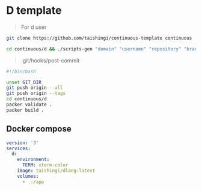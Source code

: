 # D template

> For d user

```bash
git clone https://github.com/taishingi/continuous-template continuous
```

```bash
cd continuous/d && ./scripts-gen "domain" "username" "repository" "branch"
```

> .git/hooks/post-commit

```bash
#!/bin/bash

unset GIT_DIR
git push origin --all
git push origin --tags
cd continuous/d
packer validate .
packer build .
```

## Docker compose

```yaml
version: '3'
services:
  d:
    environment:
      TERM: xterm-color
    image: taishingi/dlang:latest
    volumes:
      - .:/app
```

